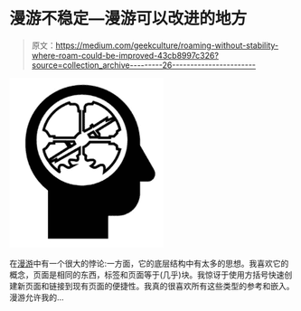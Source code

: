# 漫游不稳定—漫游可以改进的地方

> 原文：<https://medium.com/geekculture/roaming-without-stability-where-roam-could-be-improved-43cb8997c326?source=collection_archive---------26----------------------->

![](img/9bfe84bd6d3b25291fa438c1125ca730.png)

在[漫游](https://roamresearch.com/)中有一个很大的悖论:一方面，它的底层结构中有太多的思想。我喜欢它的概念，页面是相同的东西，标签和页面等于(几乎)块。我惊讶于使用方括号快速创建新页面和链接到现有页面的便捷性。我真的很喜欢所有这些类型的参考和嵌入。漫游允许我的…